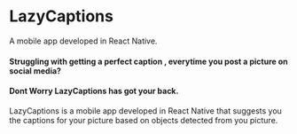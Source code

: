 # LazyCaptions
A mobile app developed in React Native.

#### Struggling with getting a perfect caption , everytime you post a picture on social media? 
#### Dont Worry LazyCaptions has got your back.
 
LazyCaptions is a mobile app developed in React Native that suggests you the captions for your picture based on objects detected from you picture.
